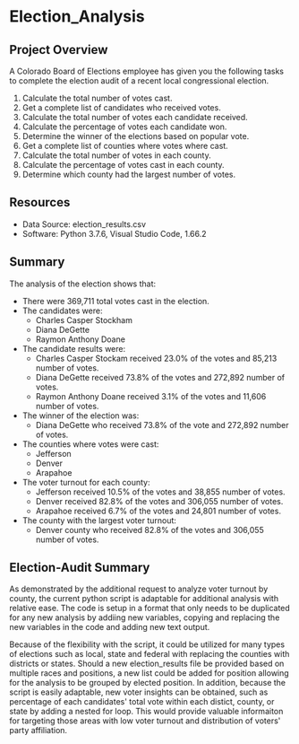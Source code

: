 # Election_Analysis

## Project Overview
A Colorado Board of Elections employee has given you the following tasks to complete the election audit of a recent local congressional election.

1. Calculate the total number of votes cast.
2. Get a complete list of candidates who received votes.
3. Calculate the total number of votes each candidate received.
4. Calculate the percentage of votes each candidate won.
5. Determine the winner of the elections based on popular vote.
6. Get a complete list of counties where votes where cast.
7. Calculate the total number of votes in each county.
8. Calculate the percentage of votes cast in each county.
9. Determine which county had the largest number of votes. 

## Resources
- Data Source: election_results.csv
- Software: Python 3.7.6, Visual Studio Code, 1.66.2

## Summary
The analysis of the election shows that:
- There were 369,711 total votes cast in the election.
- The candidates were:
  - Charles Casper Stockham
  - Diana DeGette
  - Raymon Anthony Doane
- The candidate results were:
  - Charles Casper Stockam received 23.0% of the votes and 85,213 number of votes.
  - Diana DeGette received 73.8% of the votes and 272,892 number of votes.
  - Raymon Anthony Doane received 3.1% of the votes and 11,606 number of votes.
- The winner of the election was:
  - Diana DeGette who received 73.8% of the vote and 272,892 number of votes.
- The counties where votes were cast:
  - Jefferson
  - Denver
  - Arapahoe
- The voter turnout for each county:
  - Jefferson received 10.5% of the votes and 38,855 number of votes.
  - Denver received 82.8% of the votes and 306,055 number of votes.
  - Arapahoe received 6.7% of the votes and 24,801 number of votes.
- The county with the largest voter turnout:
  - Denver county who received 82.8% of the votes and 306,055 number of votes.

## Election-Audit Summary
As demonstrated by the additional request to analyze voter turnout by county, the current python script is adaptable for additional analysis with relative ease. The code is setup in a format that only needs to be duplicated for any new analysis by addiing new variables, copying and replacing the new variables in the code and adding new text output. 

Because of the flexibility with the script, it could be utilized for many types of elections such as local, state and federal with replacing the counties with districts or states. Should a new election_results file be provided based on multiple races and positions, a new list could be added for position allowing for the analysis to be grouped by elected position. In addition, because the script is easily adaptable, new voter insights can be obtained, such as percentage of each candidates' total vote within each distict, county, or state by adding a nested for loop. This would provide valuable informaiton for targeting those areas with low voter turnout and distribution of voters' party affiliation.


